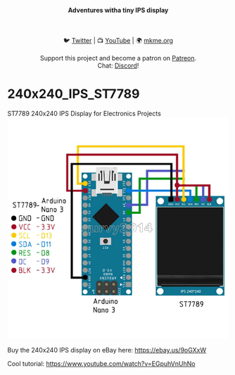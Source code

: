 <p align="center">
<b>Adventures witha  tiny IPS display   </b><br>
<br><br>
<br>🐦 <a href="https://twitter.com/mkmeorg">Twitter</a>
| 📺 <a href="https://www.youtube.com/mkmeorg">YouTube</a>
| 🌍 <a href="http://www.mkme.org">mkme.org</a><br>
<br>
Support this project and become a patron on <a href="https://www.patreon.com/EricWilliam">Patreon</a>.<br>
Chat: <a href="https://discord.gg/j9S4Fgv">Discord</a></b>!
</p>



# 240x240_IPS_ST7789
ST7789 240x240 IPS Display for Electronics Projects 
<img src="https://github.com/MKme/240x240_IPS_ST7789/blob/main/ref/s-l1600.jpg" width="700"/>

Buy the 240x240 IPS display on eBay here: https://ebay.us/9oGXxW

Cool tutorial: https://www.youtube.com/watch?v=EGpuhVnUhNo


